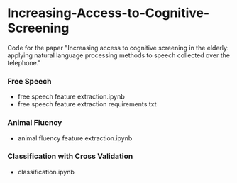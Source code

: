 # Increasing-Access-to-Cognitive-Screening
Code for the paper "Increasing access to cognitive screening in the elderly: applying natural language processing methods to speech collected over the telephone."

### Free Speech
- free speech feature extraction.ipynb
- free speech feature extraction requirements.txt

### Animal Fluency
- animal fluency feature extraction.ipynb

### Classification with Cross Validation
- classification.ipynb
